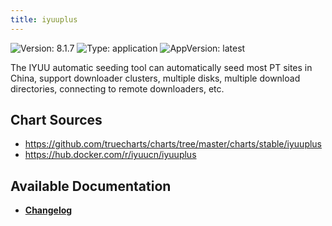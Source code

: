 ```yaml
---
title: iyuuplus
---
```


![Version: 8.1.7](https://img.shields.io/badge/Version-8.1.7-informational?style=flat-square) ![Type: application](https://img.shields.io/badge/Type-application-informational?style=flat-square) ![AppVersion: latest](https://img.shields.io/badge/AppVersion-latest-informational?style=flat-square)

The IYUU automatic seeding tool can automatically seed most PT sites in China, support downloader clusters, multiple disks, multiple download directories, connecting to remote downloaders, etc.

## Chart Sources

- https://github.com/truecharts/charts/tree/master/charts/stable/iyuuplus
- https://hub.docker.com/r/iyuucn/iyuuplus

## Available Documentation

- [**Changelog**](./CHANGELOG.md)
